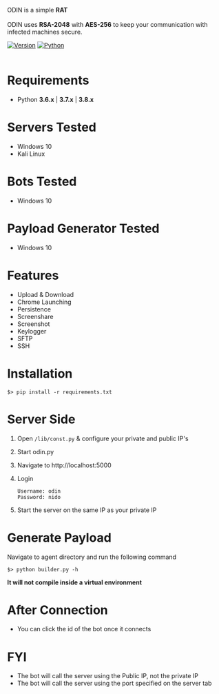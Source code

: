 ODIN is a simple **RAT** <br/> <br/>
ODIN uses **RSA-2048** with **AES-256** to keep your communication with infected machines secure.<br/>

[![Version](https://img.shields.io/badge/Version-v0.1.1-blue)]() 
[![Python](https://img.shields.io/badge/Python-v3.6%2B-blue)]() 
<br/><br/>

# Requirements

- Python **3.6.x** | **3.7.x** | **3.8.x**

# Servers Tested

- Windows 10
- Kali Linux

# Bots Tested

- Windows 10

# Payload Generator Tested

- Windows 10

# Features

- Upload & Download
- Chrome Launching
- Persistence
- Screenshare
- Screenshot
- Keylogger
- SFTP
- SSH


# Installation

```shell
$> pip install -r requirements.txt
```

# Server Side

1. Open `/lib/const.py` & configure your private and public IP's
2. Start odin.py
3. Navigate to http://localhost:5000
4. Login

    ```
    Username: odin
    Password: nido
    ```

5. Start the server on the same IP as your private IP

# Generate Payload

Navigate to agent directory and run the following command

```shell
$> python builder.py -h
```

**It will not compile inside a virtual environment**

# After Connection

-   You can click the id of the bot once it connects

# FYI

-   The bot will call the server using the Public IP, not the private IP
-   The bot will call the server using the port specified on the server tab
